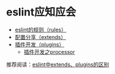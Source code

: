# eslint应知应会

- [eslint的规则（rules）](https://cn.eslint.org/docs/rules/)
- [配置分享（extends）](https://cn.eslint.org/docs/developer-guide/shareable-configs)
- [插件开发（plugins）](https://cn.eslint.org/docs/developer-guide/working-with-plugins)
  - [插件开发之processor](https://eslint.bootcss.com/docs/user-guide/configuring#specifying-processor)

推荐阅读：[eslint中extends、plugins的区别](https://zhuanlan.zhihu.com/p/210446846)
